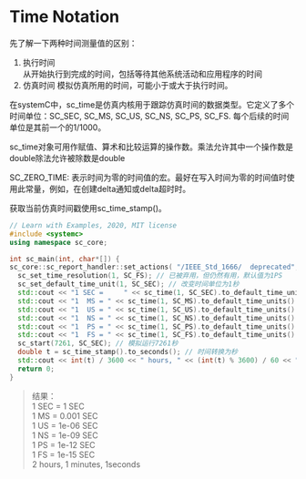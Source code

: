 # Time Notation

先了解一下两种时间测量值的区别：  

  1. 执行时间  
    从开始执行到完成的时间，包括等待其他系统活动和应用程序的时间  
  2. 仿真时间
    模拟仿真所用的时间，可能小于或大于执行时间。

在systemC中，sc_time是仿真内核用于跟踪仿真时间的数据类型。它定义了多个时间单位：SC_SEC, SC_MS, SC_US, SC_NS, SC_PS, SC_FS. 每个后续的时间单位是其前一个的1/1000。

sc_time对象可用作赋值、算术和比较运算的操作数。乘法允许其中一个操作数是double除法允许被除数是double

SC_ZERO_TIME:
表示时间为零的时间值的宏。最好在写入时间为零的时间值时使用此常量，例如，在创建delta通知或delta超时时。

获取当前仿真时间戳使用sc_time_stamp()。

```c++
// Learn with Examples, 2020, MIT license
#include <systemc>
using namespace sc_core;

int sc_main(int, char*[]) {
sc_core::sc_report_handler::set_actions( "/IEEE_Std_1666/  deprecated", sc_core::SC_DO_NOTHING ); // 禁止set_time_resolution导致的警告
  sc_set_time_resolution(1, SC_FS); // 已被弃用，但仍然有用，默认值为1PS
  sc_set_default_time_unit(1, SC_SEC); // 改变时间单位为1秒
  std::cout << "1 SEC =     " << sc_time(1, SC_SEC).to_default_time_units() << " SEC"<< std::endl;
  std::cout << "1  MS = " << sc_time(1, SC_MS).to_default_time_units()  << " SEC"<< std::endl;
  std::cout << "1  US = " << sc_time(1, SC_US).to_default_time_units()  << " SEC"<< std::endl;
  std::cout << "1  NS = " << sc_time(1, SC_NS).to_default_time_units()  << " SEC"<< std::endl;
  std::cout << "1  PS = " << sc_time(1, SC_PS).to_default_time_units()  << " SEC"<< std::endl;
  std::cout << "1  FS = " << sc_time(1, SC_FS).to_default_time_units()  << " SEC"<< std::endl;
  sc_start(7261, SC_SEC); // 模拟运行7261秒
  double t = sc_time_stamp().to_seconds(); // 时间转换为秒
  std::cout << int(t) / 3600 << " hours, " << (int(t) % 3600) / 60 << " minutes, " << (int(t) % 60) << "seconds" << std::endl;
  return 0;
}
```

> 结果：  
> 1 SEC =     1 SEC  
> 1  MS = 0.001 SEC  
> 1  US = 1e-06 SEC  
> 1  NS = 1e-09 SEC  
> 1  PS = 1e-12 SEC  
> 1  FS = 1e-15 SEC  
> 2 hours, 1 minutes, 1seconds
